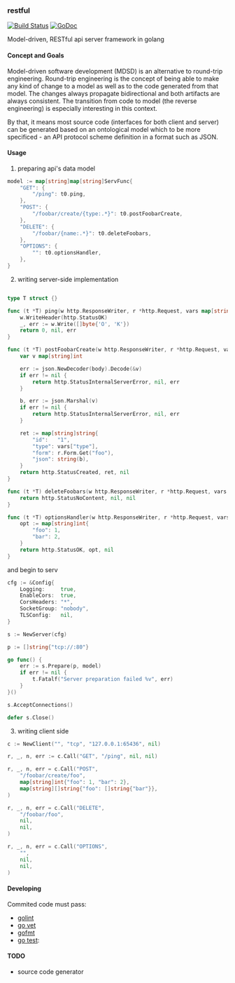 ### restful 

[![Build Status](https://travis-ci.org/tomasen/restful.svg?branch=master)](https://travis-ci.org/tomasen/restful)
[![GoDoc](https://godoc.org/github.com/tomasen/restful?status.svg)](http://godoc.org/github.com/tomasen/restful)

Model-driven, RESTful api server framework in golang

#### Concept and Goals

Model-driven software development (MDSD) is an alternative to round-trip engineering. Round-trip engineering is the concept of being able to make any kind of change to a model as well as to the code generated from that model. The changes always propagate bidirectional and both artifacts are always consistent. The transition from code to model (the reverse engineering) is especially interesting in this context.

By that, it means most source code (interfaces for both client and server) can be generated based on an ontological model which to be more specificed - an API protocol scheme definition in a format such as JSON.  

#### Usage

1. preparing api's data model

```Go
model := map[string]map[string]ServFunc{
	"GET": {
		"/ping": t0.ping,
	},
	"POST": {
		"/foobar/create/{type:.*}": t0.postFoobarCreate,
	},
	"DELETE": {
		"/foobar/{name:.*}": t0.deleteFoobars,
	},
	"OPTIONS": {
		"": t0.optionsHandler,
	},
}
```

2. writing server-side implementation

```Go

type T struct {}

func (t *T) ping(w http.ResponseWriter, r *http.Request, vars map[string]string, body io.ReadCloser) (int, interface{}, error) {
	w.WriteHeader(http.StatusOK)
	_, err := w.Write([]byte{'O', 'K'})
	return 0, nil, err
}

func (t *T) postFoobarCreate(w http.ResponseWriter, r *http.Request, vars map[string]string, body io.ReadCloser) (int, interface{}, error) {
	var v map[string]int

	err := json.NewDecoder(body).Decode(&v)
	if err != nil {
		return http.StatusInternalServerError, nil, err
	}

	b, err := json.Marshal(v)
	if err != nil {
		return http.StatusInternalServerError, nil, err
	}

	ret := map[string]string{
		"id":   "1",
		"type": vars["type"],
		"form": r.Form.Get("foo"),
		"json": string(b),
	}
	return http.StatusCreated, ret, nil
}

func (t *T) deleteFoobars(w http.ResponseWriter, r *http.Request, vars map[string]string, body io.ReadCloser) (int, interface{}, error) {
	return http.StatusNoContent, nil, nil
}

func (t *T) optionsHandler(w http.ResponseWriter, r *http.Request, vars map[string]string, body io.ReadCloser) (int, interface{}, error) {
	opt := map[string]int{
		"foo": 1,
		"bar": 2,
	}
	return http.StatusOK, opt, nil
}
```

and begin to serv

```Go
cfg := &Config{
	Logging:     true,
	EnableCors:  true,
	CorsHeaders: "*",
	SocketGroup: "nobody",
	TLSConfig:   nil,
}

s := NewServer(cfg)

p := []string{"tcp://:80"}

go func() {
	err := s.Prepare(p, model)
	if err != nil {
		t.Fatalf("Server preparation failed %v", err)
	}
}()

s.AcceptConnections()

defer s.Close()
```

3. writing client side

```Go
c := NewClient("", "tcp", "127.0.0.1:65436", nil)

r, _, n, err := c.Call("GET", "/ping", nil, nil)

r, _, n, err = c.Call("POST",
	"/foobar/create/foo",
	map[string]int{"foo": 1, "bar": 2},
	map[string][]string{"foo": []string{"bar"}},
)

r, _, n, err = c.Call("DELETE",
	"/foobar/foo",
	nil,
	nil,
)

r, _, n, err = c.Call("OPTIONS",
	"",
	nil,
	nil,
)
```

#### Developing

Commited code must pass:

* [golint](https://github.com/golang/lint)
* [go vet](https://godoc.org/golang.org/x/tools/cmd/vet)
* [gofmt](https://golang.org/cmd/gofmt)
* [go test](https://golang.org/cmd/go/#hdr-Test_packages):

#### TODO

* source code generator

